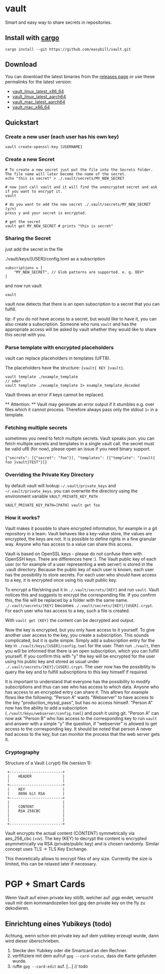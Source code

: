 # vault

Smart and easy way to share secrets in repositories.

## Install with [cargo](https://doc.rust-lang.org/stable/cargo/getting-started/installation.html)

```
cargo install --git https://github.com/easybill/vault.git
```

## Download
You can download the latest binaries from the [releases page](https://github.com/easybill/vault/releases) or use these permalinks for the latest version:
- [vault_linux_latest_x86_64](https://github.com/easybill/vault/releases/latest/download/vault_ubuntu-latest_x86_64)
- [vault_linux_latest_aarch64](https://github.com/easybill/vault/releases/latest/download/vault_ubuntu-latest_aarch64)
- [vault_mac_latest_aarch64](https://github.com/easybill/vault/releases/latest/download/vault_mac_aarch64)
- [vault_mac_x86_64](https://github.com/easybill/vault/releases/latest/download/vault_mac_x86_64)

## Quickstart

### Create a new user (each user has his own key)

```
vault create-openssl-key [USERNAME]
```

### Create a new Secret

```
# To create a new secret just put the file into the Secrets folder. The file name will later become the name of the secret.
echo "this is secret" > ./.vault/secrets/MY_NEW_SECRET

# now just call vault and it will find the unencrypted secret and ask if you want to encrypt it.
vault

# do you want to add the new secret ./.vault/secrets/MY_NEW_SECRET (y/n)
press y and your secret is encrypted.

# get the secret
vault get MY_NEW_SECRET # prints "this is secret"
```

### Sharing the Secret

just add the secret in the file 

./vault/keys/[USER]/config.toml as a subscription
```
subscriptions = [
    "MY_NEW_SECRET", // Glob patterns are supported. e. g. DEV*
]
```
 
and now run vault

```
vault
```

vault now detects that there is an open subscription to a secret that you can fulfill.

tip: if you do not have access to a secret, but would like to have it,
you can also create a subscription.
Someone who runs `vault` and has the appropriate access will be asked by vault whether they would like to share this secret with you.


### Parse template with encrypted placeholders

vault can replace placeholders in templates (UFT8).

The placeholders have the structure: `{vault{ KEY }vault}`.

```
vault template ./example_template
// oder
vault template ./example_template 1> example_template_decoded
```

Vault throws an error if keys cannot be replaced.

** Attention: ** Vault may generate an error output if it stumbles e.g. over files which it cannot process.
Therefore always pass only the stdout `1>` in a template.

### Fetching multiple secrets
sometimes you need to fetch multiple secrets. Vault speaks json.
you can fetch multiple secrets and templates in a single vault call.
the secret must be valid uf8 (for now), please open an issue if you need binary support.

```
{"secrets": [{"secret": "foo"}], "templates": [{"template": "{vault{ foo }vault}TEST"}]}
```

### Overriding the Private Key Directory

by default vault will lookup `~/.vault/private_keys` and `~/.vault/private_keys`.
you can overwrite the directory using the environment variable `VAULT_PRIVATE_KEY_PATH`

```
VAULT_PRIVATE_KEY_PATH=[PATH] vault get foo
```

### How it works?

Vault makes it possible to share encrypted information, for example in a git repository in a team.
Vault behaves like a key-value store, the values are encrypted, the keys are not.
It is possible to define rights in a fine granular way. Anyone who has access to a value can share this access.

Vault is based on OpenSSL keys - please do not confuse them with OpenSSH keys. There are differences here :).
The Vault public key of each user (or for example of a user representing a web server) is stored in the .vault directory.
Because the public key of each user is known, each user has the possibility to store secrets.
For each user who should have access to a key, it is encrypted once using his vault public key.

To encrypt a file/string put it in `./.vault/secrets/[KEY]` and run `vault`.
Vault notices this and suggests to encrypt the corresponding file. If you confirm this, the file will be replaced by a folder with the same name.
`./.vault/secrets/[KEY]` becomes `./.vault/secrets/[KEY]/[USER].crypt`. For each user who has access to a key, such a file is created.


With `vault get [KEY]` the content can be decrypted and output.

Now the key is encrypted, but you only have access to it yourself.
To give another user access to the key, you create a subscription.
This sounds complicated, but it is quite simple.
Simply add a subscription entry for the key in `./vault/keys/[USER]/config.toml` for the user.
Then run `./vault`, then you will be informed that there is an open subscription, which you can fulfill yourself.
If you confirm this with "y" the key will be encrypted for the user using his public key and stored as usual under `./.vault/secrets/[KEY]/[USER].crypt`.
The user now has the possibility to query the key and to fulfill subscriptions to this key himself if required.

It is important to understand that everyone has the possibility to modify subscriptions and thus can see who has access to which data.
Anyone who has access to an encrypted entry can share it. This allows for example flows like the following:
"Person A" wants "Webserver" to have access to the key "production_mysql_pass", but has no access himself.
"Person A" now has the ability to add a subscription (`./vault/keys/webserver/config.toml`) and push it using git.
"Person A" can now ask "Person B" who has access to the corresponding key to run `vault` and answer with a simple "y" the question,
if "webserver" is allowed to get access to the corresponding key.
It should be noted that person A never had access to the key, but can monitor the process that the web server gets it.


### Cryptography

Structure of a Vault (.crypt) file (version 1):

```            
 +------------------------+
 |    HEADER              |
 |                        |
 +------------------------+
 |    KEY                 |
 |    8096 bit RSA        |
 +------------------------+
 |                        |
 |    CONTENT             |
 |    RSA 256CBC          |
 |                        |
 |                        |
 +------------------------+

```

Vault encrypts the actual content (CONTENT) symmetrically via aes_256_cbc (+iv).
The key (KEY) to decrypt the content is encrypted asymmetrically via RSA (private/public key) and is chosen randomly.
Similar concept uses TLS -> TLS Key Exchange.

This theoretically allows to encrypt files of any size.
Currently the size is limited, this can be relaxed later if necessary.

# PGP + Smart Cards
Wenn Vault auf einen private key stößt, welcher auf .pgp endet, versucht vault mit dem kommandozeilen tool gpg den private key 
on the fly zu dekodieren.

## Einrichtung eines Yubikeys (todo)

Achtung, wenn schon ein private key auf dem yubikey erzeugt wurde, dann wird dieser überschrieben.

1. Stecke den Yubikey oder die Smartcard an den Rechner.
2. verfifiziere mit dem aufruf `gpg --card-status`, dass die Karte gefunden wurde.
3. rufte `gpg --card-edit` auf.
[...] 
// todo 
